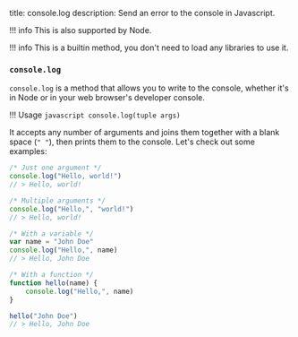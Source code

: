 title: console.log
description: Send an error to the console in Javascript.

!!! info
    This is also supported by Node.

!!! info
    This is a builtin method, you don't need to load any libraries to use it.

### `console.log`
`console.log` is a method that allows you to write to the console, whether it's in Node or in your web browser's developer console.

!!! Usage
    ```javascript
    console.log(tuple args)
    ```

It accepts any number of arguments and joins them together with a blank space (`" "`), then prints them to the console.  Let's check out some examples:
```javascript
/* Just one argument */
console.log("Hello, world!")
// > Hello, world!
```

```javascript
/* Multiple arguments */
console.log("Hello,", "world!")
// > Hello, world!
```

```javascript
/* With a variable */
var name = "John Doe"
console.log("Hello,", name)
// > Hello, John Doe
```

```javascript
/* With a function */
function hello(name) {
    console.log("Hello,", name)
}

hello("John Doe")
// > Hello, John Doe
```